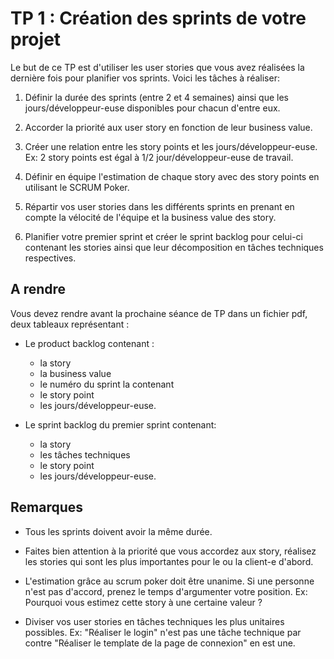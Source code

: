 # TP 1 : Création des sprints de votre projet  

Le but de ce TP est d'utiliser les user stories que vous avez réalisées la dernière fois pour planifier vos sprints. Voici les tâches à réaliser:

1. Définir la durée des sprints (entre 2 et 4 semaines) ainsi que les jours/développeur-euse disponibles pour chacun d'entre eux.

2. Accorder la priorité aux user story en fonction de leur business value.

3. Créer une relation entre les story points et les jours/développeur-euse. Ex: 2 story points est égal à 1/2 jour/développeur-euse de travail.

4. Définir en équipe l'estimation de chaque story avec des story points en utilisant le SCRUM Poker.

5. Répartir vos user stories dans les différents sprints en prenant en compte la vélocité de l'équipe et la business value des story.

6. Planifier votre premier sprint et créer le sprint backlog pour celui-ci contenant les stories ainsi que leur décomposition en tâches techniques respectives.

## A rendre
Vous devez rendre avant la prochaine séance de TP dans un fichier pdf, deux tableaux représentant :
* Le product backlog contenant :
  * la story
  * la business value
  * le numéro du sprint la contenant
  * le story point
  * les jours/développeur-euse.

* Le sprint backlog du premier sprint contenant:
  * la story
  * les tâches techniques
  * le story point
  * les jours/développeur-euse.



## Remarques

* Tous les sprints doivent avoir la même durée.
* Faites bien attention à la priorité que vous accordez aux story, réalisez les stories qui sont les plus importantes pour le ou la client-e d'abord.

* L'estimation grâce au scrum poker doit être unanime. Si une personne n'est pas d'accord, prenez le temps d'argumenter votre position. Ex:  Pourquoi vous estimez cette story à une certaine valeur ?

* Diviser vos user stories en tâches techniques les plus unitaires possibles. Ex: "Réaliser le login" n'est pas une tâche technique par contre "Réaliser le template de la page de connexion" en est une.
